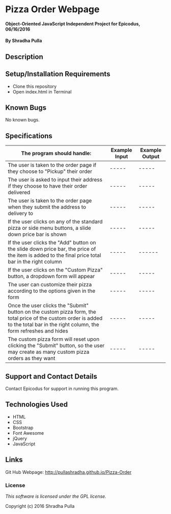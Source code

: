 # Pizza Order Webpage

#### Object-Oriented JavaScript Independent Project for Epicodus, 06/16/2016

#### By Shradha Pulla

## Description


## Setup/Installation Requirements

* Clone this repository
* Open index.html in Terminal

## Known Bugs

No known bugs.

## Specifications

The program should handle: | Example Input | Example Output
----- | ----- | -----
The user is taken to the order page if they choose to "Pickup" their order | ----- | -----
The user is asked to input their address if they choose to have their order delivered | -----  | -----
The user is taken to the order page when they submit the address to delivery to | ----- | -----
If the user clicks on any of the standard pizza or side menu buttons, a slide down price bar is shown | ----- | -----
If the user clicks the "Add" button on the slide down price bar, the price of the item is added to the final price total bar in the right column | ----- | ------
If the user clicks on the "Custom Pizza" button, a dropdown form will appear | ----- | -----
The user can customize their pizza according to the options given in the form | ----- | -----
Once the user clicks the "Submit" button on the custom pizza form, the total price of the custom order is added to the total bar in the right column, the form refreshes and hides | ----- | -----
The custom pizza form will reset upon clicking the "Submit" button, so the user may create as many custom pizza orders as they want | ----- | -----

## Support and Contact Details

Contact Epicodus for support in running this program.

## Technologies Used

* HTML
* CSS
* Bootstrap
* Font Awesome
* jQuery
* JavaScript

## Links

Git Hub Webpage: http://pullashradha.github.io/Pizza-Order

### License

*This software is licensed under the GPL license.*

Copyright (c) 2016 Shradha Pulla
